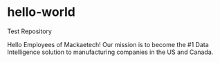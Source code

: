 # hello-world
Test Repository

Hello Employees of Mackaetech!
Our mission is to become the #1 Data Intelligence solution to manufacturing companies in the US and Canada.
